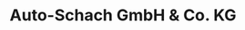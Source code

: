 ---
title: "Auto-Schach GmbH & Co. KG"
url: /wetzlar/auto-schach-gmbh-und-co-kg/
shop: Autowerkstatt
---